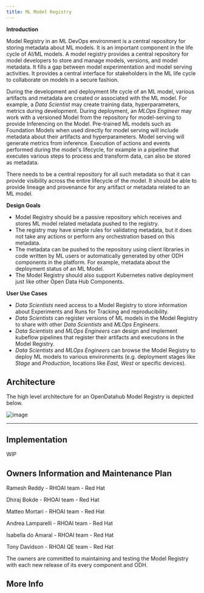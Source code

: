 ```yaml
---
title: ML Model Registry
---
```


**Introduction**

Model Registry in an ML DevOps environment is a central repository for storing metadata about ML models.
It is an important component in the life cycle of AI/ML models. 
A model registry provides a central repository for model developers to store and manage models, versions, and model metadata. 
It fills a gap between model experimentation and model serving activities. It provides a central interface for 
stakeholders in the ML life cycle to collaborate on models in a secure fashion.

During the development and deployment life cycle of an ML model, various artifacts and metadata are created or associated with the ML model.
For example, a *Data Scientist* may create training data, hyperparameters, metrics during development. 
During deployment, an *MLOps Engineer* may work with a versioned Model from the repository for model-serving to provide Inferencing on the Model. 
Pre-trained ML models such as Foundation Models when used directly for model serving will include metadata about their artifacts and hyperparameters. 
Model serving will generate metrics from inference. 
Execution of actions and events performed during the model's lifecycle, for example in a pipeline that executes various steps to process and transform data, can also be stored as metadata. 

There needs to be a central repository for all such metadata so that it can provide visibility across the entire lifecycle of the model. 
It should be able to provide lineage and provenance for any artifact or metadata related to an ML model. 

**Design Goals**

* Model Registry should be a passive repository which receives and stores ML model related metadata pushed to the registry.
* The registry may have simple rules for validating metadata, but it does not take any actions or perform any orchestration based on this metadata. 
* The metadata can be pushed to the repository using client libraries in code written by ML users or automatically generated by other ODH components in the platform. 
For example, metadata about the deployment status of an ML Model. 
* The Model Registry should also support Kubernetes native deployment just like other Open Data Hub Components. 

**User Use Cases**
- *Data Scientists* need access to a Model Registry to store information about Experiments and Runs for Tracking and reproducibility. 
- *Data Scientists* can register versions of ML models in the Model Registry to share with other *Data Scientists* and *MLOps Engineers*. 
- *Data Scientists* and *MLOps Engineers* can design and implement kubeflow pipelines that register their artifacts and executions in the Model Registry. 
- *Data Scientists* and *MLOps Engineers* can browse the Model Registry to deploy ML models to various environments (e.g. deployment stages like *Stage* and *Production*, locations like *East, West* or specific devices). 

## Architecture
The high level architecture for an OpenDatahub Model Registry is depicted below.

![image](https://github.com/opendatahub-io/opendatahub-community/assets/181691/62b9ea30-a1d2-47d6-8f97-c4bfa5ba8a88)

------------------------------------------------------------------------------------------------------------------------------

## Implementation
WIP

## Owners Information and Maintenance Plan
Ramesh Reddy - RHOAI team - Red Hat

Dhiraj Bokde - RHOAI team - Red Hat

Matteo Mortari - RHOAI team - Red Hat

Andrea Lamparelli - RHOAI team - Red Hat

Isabella do Amaral - RHOAI team - Red Hat

Tony Davidson - RHOAI QE team - Red Hat

The owners are committed to maintaining and testing the Model Registry with each new release of its every component and ODH.

## More Info
